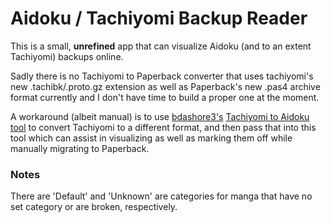 # Aidoku / Tachiyomi Backup Reader

This is a small, **unrefined** app that can visualize Aidoku (and to an extent Tachiyomi) backups online.

Sadly there is no Tachiyomi to Paperback converter that uses tachiyomi's new .tachibk/.proto.gz extension as well as Paperback's new .pas4 archive format currently and I don't have time to build a proper one at the moment.

A workaround (albeit manual) is to use [bdashore3's](https://github.com/bdashore3) [Tachiyomi to Aidoku tool](https://github.com/bdashore3/Tenkan) to convert Tachiyomi to a different format, and then pass that into this tool which can assist in visualizing as well as marking them off while manually migrating to Paperback.

### Notes
There are 'Default' and 'Unknown' are categories for manga that have no set category or are broken, respectively. 